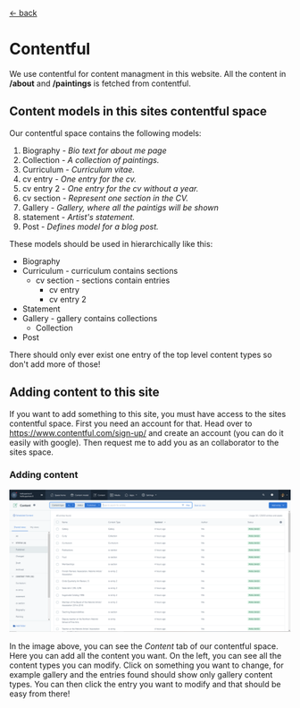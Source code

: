 [<- back](./TOC.md)

# Contentful

We use contentful for content managment in this website. All the content in **/about** and **/paintings** is fetched from contentful.

## Content models in this sites contentful space

Our contentful space contains the following models:

1. Biography - _Bio text for about me page_
2. Collection - _A collection of paintings._
3. Curriculum - _Curriculum vitae._
4. cv entry - _One entry for the cv._
5. cv entry 2 - _One entry for the cv without a year._
6. cv section - _Represent one section in the CV._
7. Gallery - _Gallery, where all the paintigs will be shown_
8. statement - _Artist's statement._
9. Post - _Defines model for a blog post._

These models should be used in hierarchically like this:

-   Biography
-   Curriculum - curriculum contains sections
    -   cv section - sections contain entries
        -   cv entry
        -   cv entry 2
-   Statement
-   Gallery - gallery contains collections
    -   Collection
-   Post

There should only ever exist one entry of the top level content types so don't add more of those!

## Adding content to this site

If you want to add something to this site, you must have access to the sites contentful space. First you need an account for that. Head over to https://www.contentful.com/sign-up/ and create an account (you can do it easily with google). Then request me to add you as an collaborator to the sites space.

### Adding content

![image](./images/contentful.PNG)

In the image above, you can see the _Content_ tab of our contentful space. Here you can add all the content you want. On the left, you can see all the content types you can modify. Click on something you want to change, for example gallery and the entries found should show only gallery content types. You can then click the entry you want to modify and that should be easy from there!
